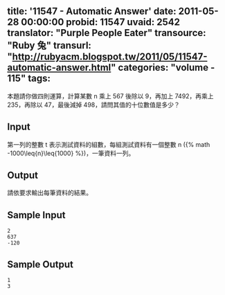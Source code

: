 title: '11547 - Automatic Answer'
date: 2011-05-28 00:00:00
probid: 11547
uvaid: 2542
translator: "Purple People Eater"
transource: "Ruby 兔"
transurl: "http://rubyacm.blogspot.tw/2011/05/11547-automatic-answer.html"
categories: "volume - 115"
tags:
---

本題請你做四則運算，計算某數 n 乘上 567 後除以 9，再加上 7492，再乘上 235，再除以 47，最後減掉 498，請問其值的十位數值是多少？

## Input ##

第一列的整數 t 表示測試資料的組數，每組測試資料有一個整數 n ({% math -1000\leq{n}\leq{1000} %})，一筆資料一列。

## Output ##

請依要求輸出每筆資料的結果。

## Sample Input ##

	2
	637
	-120

## Sample Output ##

	1
	3
